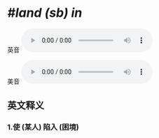 # ***\#land (sb) in*** 
英音
<audio src="./media/land sb in1_AAC.aac" controls="controls"></audio>

美音
<audio src="./media/land sb in2_AAC.aac" controls="controls"></audio>



  

英文释义
---
### 1.**使 (某人) 陷入 (困境)**  


